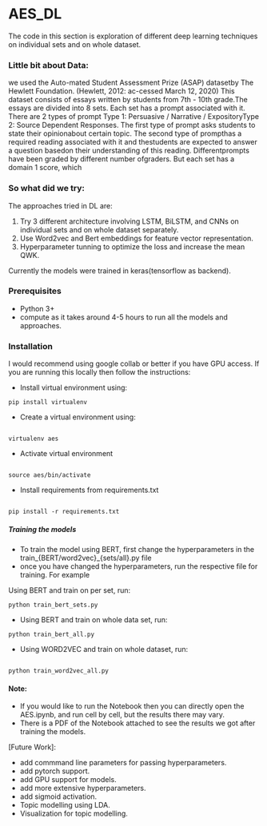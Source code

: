 # AES_DL
The code in this section is exploration of different deep learning techniques on individual sets and on whole dataset.

### Little bit about Data:

we used the Auto-mated Student Assessment Prize (ASAP) datasetby The Hewlett Foundation.  (Hewlett, 2012:  ac-cessed March 12, 2020) 
This dataset consists of essays written by students from 7th - 10th grade.The essays are divided into 8 sets.  Each set has a prompt associated with it.  There are 2 types of prompt Type 1: Persuasive / Narrative / ExpositoryType 2:  Source Dependent Responses.  The first type of prompt asks students to state their opinionabout certain topic.  The second type of prompthas a required reading associated with it and thestudents are expected to answer a question basedon their understanding of this reading.  Differentprompts have been graded by different number ofgraders. But each set has a domain 1 score, which
 
 
### So what did we try:
 
The approaches tried in DL are:
1. Try 3 different architecture involving LSTM, BiLSTM, and CNNs on individual sets and on whole 
dataset separately. 
2. Use Word2vec and Bert embeddings for feature vector representation.
3. Hyperparameter tunning to optimize the loss and increase the mean QWK.
 
Currently the models were trained in keras(tensorflow as backend).


### Prerequisites

* Python 3+
* compute as it takes around 4-5 hours to run all the models and approaches.


### Installation

I would recommend using google collab or better if you have GPU access. If you are running this locally then
follow the instructions:

* Install virtual environment using:

```shell script
pip install virtualenv
```

* Create a virtual environment using:

```shell script

virtualenv aes

```

* Activate virtual environment

```shell script

source aes/bin/activate

```

* Install requirements from requirements.txt

```shell script

pip install -r requirements.txt

```

#####  Training the models

* To train the model using BERT, first change the hyperparameters in the train_{BERT/word2vec}_{sets/all}.py file
* once you have changed the hyperparameters, run the respective file for training. For example

Using BERT and train on per set, run:

```shell script
python train_bert_sets.py
```  

*  Using BERT and train on whole data set, run:

```shell script
python train_bert_all.py
```  



*  Using WORD2VEC and train on whole dataset, run:

```shell script

python train_word2vec_all.py

```  


#### Note:

* If you would like to run the Notebook then you can directly open the AES.ipynb, and run cell by cell,
but the results there may vary.
* There is a PDF of the Notebook attached to see the results we got after training the models.


[Future Work]:

* add commmand line parameters for passing hyperparameters.
* add pytorch support.
* add GPU support for models.
* add more extensive hyperparameters.
* add sigmoid activation.
* Topic modelling using LDA.
* Visualization for topic modelling.




